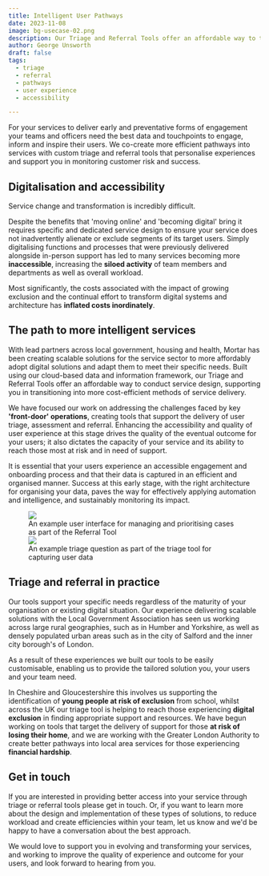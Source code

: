 ```yaml
---
title: Intelligent User Pathways
date: 2023-11-08
image: bg-usecase-02.png
description: Our Triage and Referral Tools offer an affordable way to transition services into more preventative and personalised methods of delivery.
author: George Unsworth
draft: false
tags:
  - triage
  - referral
  - pathways
  - user experience
  - accessibility

---
```


For your services to deliver early and preventative forms of engagement your teams and officers need the best data and touchpoints to engage, inform and inspire their users. We co-create more efficient pathways into services with custom triage and referral tools that personalise experiences and support you in monitoring customer risk and success. 

Digitalisation and accessibility
-----------------------------------------------------------------------------------------------------
Service change and transformation is incredibly difficult. 

Despite the benefits that 'moving online' and 'becoming digital' bring it requires specific and dedicated service design to ensure your service does not inadvertently alienate or exclude segments of its target users. Simply digitalising functions and processes that were previously delivered alongside in-person support has led to many services becoming more **inaccessible**, increasing the **siloed activity** of team members and departments as well as overall workload. 

Most significantly, the costs associated with the impact of growing exclusion and the continual effort to transform digital systems and architecture has **inflated costs inordinately**.

The path to more intelligent services
-----------------------------------------------------------------------------------------------------
With lead partners across local government, housing and health, Mortar has been creating scalable solutions for the service sector to more affordably adopt digital solutions and adapt them to meet their specific needs. Built using our cloud-based data and information framework, our Triage and Referral Tools offer an affordable way to conduct service design, supporting you in transitioning into more cost-efficient methods of service delivery.

We have focused our work on addressing the challenges faced by key **'front-door' operations**, creating tools that support the delivery of user triage, assessment and referral. Enhancing the accessibility and quality of user experience at this stage drives the quality of the eventual outcome for your users; it also dictates the capacity of your service and its ability to reach those most at risk and in need of support. 

It is essential that your users experience an accessible engagement and onboarding process and that their data is captured in an efficient and organised manner. Success at this early stage, with the right architecture for organising your data, paves the way for effectively applying automation and intelligence, and sustainably monitoring its impact.

 <figure>
  <img src="{{ '/static/images/use-cases/triage-referral_01.png' | url }}" />
  <figcaption>
    An example user interface for managing and prioritising cases as part of the Referral Tool
  </figcaption>
   <img src="{{ '/static/images/use-cases/triage-referral_02.png' | url }}" />
  <figcaption>
    An example triage question as part of the triage tool for capturing user data
  </figcaption>
</figure>

Triage and referral in practice
-----------------------------------------------------------------------------------------------------
Our tools support your specific needs regardless of the maturity of your organisation or existing digital situation. Our experience delivering scalable solutions with the Local Government Association has seen us working across large rural geographies, such as in Humber and Yorkshire, as well as densely populated urban areas such as in the city of Salford and the inner city borough's of London. 

As a result of these experiences we built our tools to be easily customisable, enabling us to provide the tailored solution you, your users and your team need.

In Cheshire and Gloucestershire this involves us supporting the identification of **young people at risk of exclusion** from school, whilst across the UK our triage tool is helping to reach those experiencing **digital exclusion** in finding appropriate support and resources. We have begun working on tools that target the delivery of support for those **at risk of losing their home**, and we are working with the Greater London Authority to create better pathways into local area services for those experiencing **financial hardship**. 

Get in touch
-----------------------------------------------------------------------------------------------------
If you are interested in providing better access into your service through triage or referral tools please get in touch. Or, if you want to learn more about the design and implementation of these types of solutions, to reduce workload and create efficiencies within your team, let us know and we'd be happy to have a conversation about the best approach. 

We would love to support you in evolving and transforming your services, and working to improve the quality of experience and outcome for your users, and look forward to hearing from you. 
